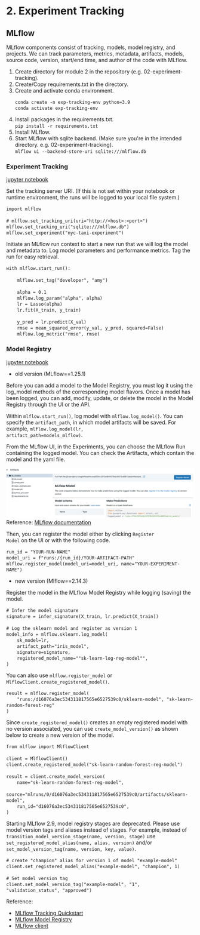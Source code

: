 # 2. Experiment Tracking

## MLflow

MLflow components consist of tracking, models, model registry, and projects. 
We can track parameters, metrics, metadata, artifacts, models, source code, version, start/end time, and author of the code with MLflow. 

1. Create directory for module 2 in the repository (e.g. 02-experiment-tracking).
2. Create/Copy requirements.txt in the directory.
3. Create and activate conda environment.
    ``` 
    conda create -n exp-tracking-env python=3.9
    conda activate exp-tracking-env
    ```
4. Install packages in the requirements.txt.  
    `pip install -r requirements.txt`
5. Install MLflow.
6. Start MLflow with sqlite backend. (Make sure you're in the intended directory. e.g. 02-experiment-tracking).  
    `mlflow ui --backend-store-uri sqlite:///mlflow.db`

### Experiment Tracking

[jupyter notebook](duration-prediction.ipynb)

Set the tracking server URI. (If this is not set within your notebook or runtime environment, the runs will be logged to your local file system.)


```
import mlflow

# mlflow.set_tracking_uri(uri="http://<host>:<port>")
mlflow.set_tracking_uri("sqlite:///mlflow.db")
mlflow.set_experiment("nyc-taxi-experiment")
```

Initiate an MLflow run context to start a new run that we will log the model and metadata to.
Log model parameters and performance metrics.
Tag the run for easy retrieval.

```
with mlflow.start_run():

    mlflow.set_tag("developer", "amy")

    alpha = 0.1
    mlflow.log_param("alpha", alpha)
    lr = Lasso(alpha)
    lr.fit(X_train, y_train)

    y_pred = lr.predict(X_val)
    rmse = mean_squared_error(y_val, y_pred, squared=False)
    mlflow.log_metric("rmse", rmse)
```

### Model Registry 

[jupyter notebook](model-registry.ipynb)

- old version (MLflow==1.25.1)  

Before you can add a model to the Model Registry, you must log it using the log_model methods of the corresponding model flavors. Once a model has been logged, you can add, modify, update, or delete the model in the Model Registry through the UI or the API.

Within <code>mlflow.start_run()</code>, log model with <code>mlflow.log_model()</code>.
You can specify the <code>artifact_path</code>, in which model artifacts will be saved. For example, <code>mlflow.log_model(lr, artifact_path=models_mlflow)</code>.

From the MLflow UI, in the Experiments, you can choose the MLflow Run containing the logged model.
You can check the Artifacts, which contain the model and the yaml file. 

![alt text](image.png)
Reference: [MLflow documentation](https://mlflow.org/docs/2.14.3/model-registry.html#registry)

Then, you can register the model either by clicking <code>Register Model</code> on the UI or with the following code.
```
run_id = "YOUR-RUN-NAME"
model_uri = f"runs:/{run_id}/YOUR-ARTIFACT-PATH"
mlflow.register_model(model_uri=model_uri, name="YOUR-EXPERIMENT-NAME")
```

- new version (Mlflow==2.14.3)

Register the model in the MLflow Model Registry while logging (saving) the model.

```
# Infer the model signature
signature = infer_signature(X_train, lr.predict(X_train))

# Log the sklearn model and register as version 1
model_info = mlflow.sklearn.log_model(
    sk_model=lr,
    artifact_path="iris_model",
    signature=signature,
    registered_model_name=""sk-learn-log-reg-model"",
)
```
You can also use <code>mlflow.register_model</code> or <code>MlflowClient.create_registered_model()</code>.

```
result = mlflow.register_model(
    "runs:/d16076a3ec534311817565e6527539c0/sklearn-model", "sk-learn-random-forest-reg"
)
```

Since <code>create_registered_model()</code> creates an empty registered model with no version associated,  you can use <code>create_model_version()</code> as shown below to create a new version of the model.

```
from mlflow import MlflowClient

client = MlflowClient()
client.create_registered_model("sk-learn-random-forest-reg-model")

result = client.create_model_version(
    name="sk-learn-random-forest-reg-model",
    source="mlruns/0/d16076a3ec534311817565e6527539c0/artifacts/sklearn-model",
    run_id="d16076a3ec534311817565e6527539c0",
)
```


Starting MLflow 2.9, model registry stages are deprecated. Please use model version tags and aliases instead of stages. For example, instead of <code>transition_model_version_stage(name, version, stage)</code> use <code>set_registered_model_alias(name, alias, version)</code> and/or <code>set_model_version_tag(name, version, key, value)</code>. 

```
# create "champion" alias for version 1 of model "example-model"
client.set_registered_model_alias("example-model", "champion", 1)

# Set model version tag
client.set_model_version_tag("example-model", "1", "validation_status", "approved")
```

Reference:  
- [MLflow Tracking Quickstart](https://mlflow.org/docs/2.14.3/getting-started/intro-quickstart/index.html)
- [MLflow Model Registry](https://mlflow.org/docs/2.14.3/model-registry.html#deploy-and-organize-models)
- [MLflow client](https://mlflow.org/docs/2.14.3/python_api/mlflow.client.html#mlflow.client.MlflowClient)